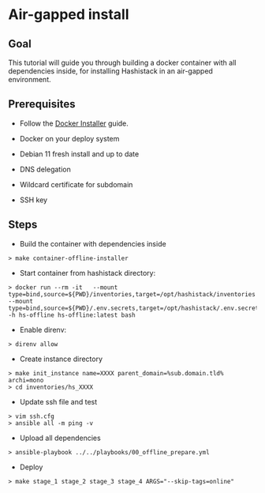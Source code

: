 # Air-gapped install

## Goal

This tutorial will guide you through building a docker container with all dependencies
inside, for installing Hashistack in an air-gapped environment.

## Prerequisites

* Follow the [Docker Installer](/howto/setup_with_docker_installer.md) guide.

* Docker on your deploy system  
* Debian 11 fresh install and up to date  
* DNS delegation  
* Wildcard certificate for subdomain  
* SSH key

## Steps

* Build the container with dependencies inside

```{code-block}
> make container-offline-installer
```

* Start container from hashistack directory:

```{code-block}
> docker run --rm -it   --mount type=bind,source=${PWD}/inventories,target=/opt/hashistack/inventories       --mount type=bind,source=${PWD}/.env.secrets,target=/opt/hashistack/.env.secrets        -h hs-offline hs-offline:latest bash
```

* Enable direnv:

```{code-block}
> direnv allow
```

* Create instance directory
```{code-block}
> make init_instance name=XXXX parent_domain=%sub.domain.tld% archi=mono
> cd inventories/hs_XXXX
```

* Update ssh file and test
```{code-block}
> vim ssh.cfg
> ansible all -m ping -v
```

* Upload all dependencies
```{code-block}
> ansible-playbook ../../playbooks/00_offline_prepare.yml
```

* Deploy
```{code-block}
> make stage_1 stage_2 stage_3 stage_4 ARGS="--skip-tags=online"
```
